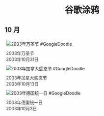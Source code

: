 
<h1 align="center"> 谷歌涂鸦 </h1>




## 10 月

<div class="image">


<img src="https:https://lh3.googleusercontent.com/AsaWrT9AJ2qEh3-fJ6evhk5A7xh01IqCSBaK2CA5lckHzb4Uz6isBUBScmdBNNZfNPHw19HTMx4-5TrLRznSu7KiamnySNDbKyfQfUzH=s660" alt="2003年万圣节 #GoogleDoodle" style="margin: 5px"/>
<div class="info" style="font-size: 14px; color:#333333; margin:5px"><div class="title">2003年万圣节</div><div class="date">2003年10月31日</div></div>

<img src="https:https://lh3.googleusercontent.com/VoCpP_arFgCaU7N6Icm6julxYrQ55kDSiTTlnc49txKdEfSGWnQtTTjUoZEh8OT0rvCJM8cuMqdNPbTB07X5qfzqqbKfRACiDKNRpA6wog=s660" alt="2003年加拿大感恩节 #GoogleDoodle" style="margin: 5px"/>
<div class="info" style="font-size: 14px; color:#333333; margin:5px"><div class="title">2003年加拿大感恩节</div><div class="date">2003年10月13日</div></div>

<img src="https://www.google.com/logos/2003/de_reunification03.gif" alt="2003年德国统一日 #GoogleDoodle" style="margin: 5px"/>
<div class="info" style="font-size: 14px; color:#333333; margin:5px"><div class="title">2003年德国统一日</div><div class="date">2003年10月3日</div></div>

</div>








